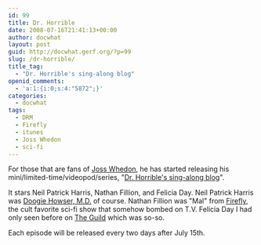 ```yaml
---
id: 99
title: Dr. Horrible
date: 2008-07-16T21:41:13+00:00
author: docwhat
layout: post
guid: http://docwhat.gerf.org/?p=99
slug: /dr-horrible/
title_tag:
  - "Dr. Horrible's sing-along blog"
openid_comments:
  - 'a:1:{i:0;s:4:"5872";}'
categories:
  - docwhat
tags:
  - DRM
  - Firefly
  - itunes
  - Joss Whedon
  - sci-fi
---
```

For those that are fans of <a rel="tag" href="http://whedonesque.com/">Joss Whedon</a>, he has started releasing his mini/limited-time/videopod/series, "<a href="http://drhorrible.com/">Dr. Horrible's sing-along blog</a>".

It stars Neil Patrick Harris, Nathan Fillion, and Felicia Day.  Neil Patrick Harris was <a title="Wikipedia Article for Doogie Howser" href="http://en.wikipedia.org/wiki/Doogie_Howser,_M.D.">Doogie Howser, M.D.</a> of course.  Nathan Fillion was "Mal" from <a title="Wikipedia article for Firefly" href="http://en.wikipedia.org/wiki/Firefly_(TV_series)">Firefly</a>, the cult favorite sci-fi show that somehow bombed on T.V.  Felicia Day I had only seen before on <a href="http://www.watchtheguild.com/">The Guild</a> which was so-so.

Each episode will be released every two days after July 15th.